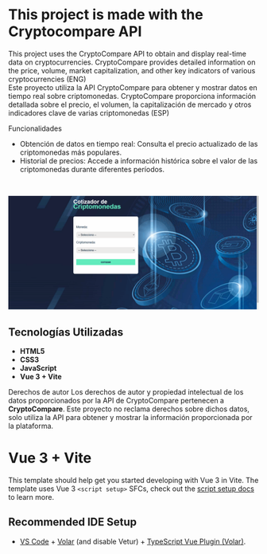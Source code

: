 # This project is made with the Cryptocompare API

This project uses the CryptoCompare API to obtain and display real-time data on cryptocurrencies. CryptoCompare provides detailed information on the price, volume, market capitalization, and other key indicators of various cryptocurrencies (ENG) <br>
Este proyecto utiliza la API CryptoCompare para obtener y mostrar datos en tiempo real sobre criptomonedas. CryptoCompare proporciona información detallada sobre el precio, el volumen, la capitalización de mercado y otros indicadores clave de varias criptomonedas (ESP)

Funcionalidades
* Obtención de datos en tiempo real: Consulta el precio actualizado de las criptomonedas más populares.
* Historial de precios: Accede a información histórica sobre el valor de las criptomonedas durante diferentes períodos.


<br>

![Demo Cripto](src/assets/cripto.gif)


## Tecnologías Utilizadas

- **HTML5**
- **CSS3**
- **JavaScript**
- **Vue 3 + Vite**

Derechos de autor
Los derechos de autor y propiedad intelectual de los datos proporcionados por la API de CryptoCompare pertenecen a __CryptoCompare__. Este proyecto no reclama derechos sobre dichos datos, solo utiliza la API para obtener y mostrar la información proporcionada por la plataforma.

# Vue 3 + Vite

This template should help get you started developing with Vue 3 in Vite. The template uses Vue 3 `<script setup>` SFCs, check out the [script setup docs](https://v3.vuejs.org/api/sfc-script-setup.html#sfc-script-setup) to learn more.

## Recommended IDE Setup

- [VS Code](https://code.visualstudio.com/) + [Volar](https://marketplace.visualstudio.com/items?itemName=Vue.volar) (and disable Vetur) + [TypeScript Vue Plugin (Volar)](https://marketplace.visualstudio.com/items?itemName=Vue.vscode-typescript-vue-plugin).

